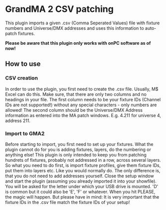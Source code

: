 # GrandMA 2 CSV patching

This plugin imports a given .csv (Comma Seperated Values) file with fixture numbers and Universe/DMX addresses and uses this information to auto-patch fixtures.

**Please be aware that this plugin only works with onPC software as of now!**

## How to use

### CSV creation

In order to use the plugin, you first need to create the .csv file. Usually, M$ Excel can do this. Make sure, that there are only two columns and no headings in your file.
The first column needs to be your fixture IDs (Channel IDs are not supported!) without any special characters - only numbers are allowed!
The second column should be the Universe/DMX Address information as entered into the MA patch windows. E.g. 4.211 for universe 4, address 211.

### Import to GMA2

Before starting to import, you first need to set up your fixtures. What the plugin cannot do for you is adding fixtures, layers, do the numbering or anything else!
This plugin is only intended to keep you from patching hundrets of fixtures, probably not addressed in a row, across several layers.
So what you need to do first, is import fixture profiles, give them fixture IDs, put them into layers etc. Like you would normally do.
The only difference is, that you do not need to add addresses yourself. Close the setup window and start the plugin (assuming you already imported it into your showfile).
You will be asked for the letter under which your USB drive is mounted. 'D' is common but it could also be 'E', 'F' or whatever.
When you hit PLEASE, the magic will happen.
But please have in mind: It is very important that the fixture IDs in the .csv file match the fixture IDs of your setup!
